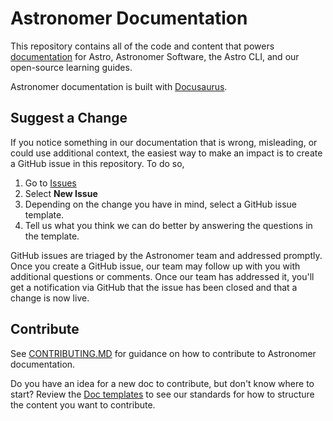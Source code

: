 # Astronomer Documentation

This repository contains all of the code and content that powers [documentation](http://docs.astronomer.io) for Astro, Astronomer Software, the Astro CLI, and our open-source learning guides.

Astronomer documentation is built with [Docusaurus](https://docusaurus.io/docs).

## Suggest a Change

If you notice something in our documentation that is wrong, misleading, or could use additional context, the easiest way to make an impact is to create a GitHub issue in this repository. To do so,

1. Go to [Issues](https://github.com/astronomer/docs/issues)
2. Select **New Issue**
3. Depending on the change you have in mind, select a GitHub issue template.
4. Tell us what you think we can do better by answering the questions in the template.

GitHub issues are triaged by the Astronomer team and addressed promptly. Once you create a GitHub issue, our team may follow up with you with additional questions or comments. Once our team has addressed it, you'll get a notification via GitHub that the issue has been closed and that a change is now live.

## Contribute

See [CONTRIBUTING.MD](https://github.com/astronomer/docs/blob/main/CONTRIBUTING.md) for guidance on how to contribute to Astronomer documentation.

Do you have an idea for a new doc to contribute, but don't know where to start? Review the [Doc templates](https://github.com/astronomer/docs/blob/main/doc-templates) to see our standards for how to structure the content you want to contribute.
